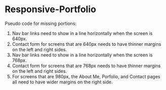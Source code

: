 # Responsive-Portfolio

Pseudo code for missing portions:
1) Nav bar links need to show in a line horizontally when the screen is 640px.
2) Contact form for screens that are 640px needs to have thinner margins on the left and right sides.
3) Nav bar links need to show in a line horizontally when the screen is 768px.
4) Contact form for screens that are 768px needs to have thinner margins on the left and right sides.
5) For screens that are 980px, the About Me, Porfolio, and Contact pages all need to have wider margins on the right side.